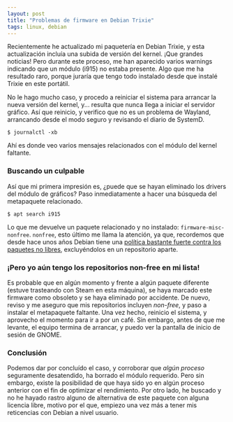 ```yaml
---
layout: post
title: "Problemas de firmware en Debian Trixie"                                                                                       
tags: linux, debian
---
```


Recientemente he actualizado mi paquetería en Debian Trixie, y esta actualización incluía una subida de versión del kernel. ¡Que grandes noticias! Pero durante este proceso, me han aparecido varios warnings indicando que un módulo (i915) no estaba presente. Algo que me ha resultado raro, porque juraría que tengo todo instalado desde que instalé Trixie en este portátil.


No le hago mucho caso, y procedo a reiniciar el sistema para arrancar la nueva versión del kernel, y... resulta que nunca llega a iniciar el servidor gráfico. Así que reinicio, y verifico que no es un problema de Wayland, arrancando desde el modo seguro y revisando el diario de SystemD.

```pre
$ journalctl -xb
```

Ahí es donde veo varios mensajes relacionados con el módulo del kernel faltante. 

### Buscando un culpable

Así que mi primera impresión es, ¿puede que se hayan eliminado los drivers del módulo de gráficos? Paso inmediatamente a hacer una búsqueda del metapaquete relacionado.

```pre
$ apt search i915
```

Lo que me devuelve un paquete relacionado y no instalado: `firmware-misc-nonfree`. `nonfree`, esto último me llama la atención, ya que, recordemos que desde hace unos años Debian tiene una [política bastante fuerte contra los paquetes no libres](https://www.debian.org/doc/debian-policy/ch-archive.html#the-non-free-archive-area), excluyéndolos en un repositorio aparte. 

### ¡Pero yo aún tengo los repositorios non-free en mi lista!

Es probable que en algún momento y frente a algún paquete diferente (estuve trasteando con Steam en esta máquina), se haya marcado este firmware como obsoleto y se haya eliminado por accidente. De nuevo, reviso y me aseguro que mis repositorios incluyen *non-free*, y paso a instalar el metapaquete faltante. Una vez hecho, reinicio el sistema, y aprovecho el momento para ir a por un café. Sin embargo, antes de que me levante, el equipo termina de arrancar, y puedo ver la pantalla de inicio de sesión de GNOME.

### Conclusión

Podemos dar por concluído el caso, y corroborar que *algún proceso* seguramente desatendido, ha borrado el módulo requerido. Pero sin embargo, existe la posibilidad de que haya sido yo en algún proceso anterior con el fin de optimizar el rendimiento. Por otro lado, he buscado y no he hayado rastro alguno de alternativa de este paquete con alguna licencia libre, motivo por el que, empiezo una vez más a tener mis reticencias con Debian a nivel usuario.